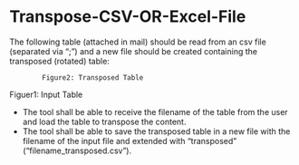# Transpose-CSV-OR-Excel-File
The following table (attached in mail) should be read from an csv file (separated via “;”) and a new file should be created containing the transposed (rotated) table:

			Figure2: Transposed Table

Figuer1: Input Table
-	The tool shall be able to receive the filename of the table from the user and load the table to transpose the content. 
-	The tool shall be able to save the transposed table in a new file with the filename of the input file and extended with “transposed” (“filename_transposed.csv”).
